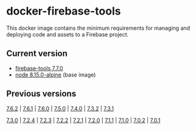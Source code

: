 # docker-firebase-tools

This docker image contains the minimum requirements for managing and deploying code and assets to a Firebase project.

## Current version

- [firebase-tools 7.7.0](https://github.com/firebase/firebase-tools/releases/tag/v7.7.0)
- [node 8.15.0-alpine](https://github.com/mhart/alpine-node/releases/tag/8.15.0) (base image)

## Previous versions

[7.6.2](https://github.com/quintoandar/docker-firebase-tools/releases/tag/7.6.2_8.15.0) |
[7.6.1](https://github.com/quintoandar/docker-firebase-tools/releases/tag/7.6.1_8.15.0) |
[7.6.0](https://github.com/quintoandar/docker-firebase-tools/releases/tag/7.6.0_8.15.0) |
[7.5.0](https://github.com/quintoandar/docker-firebase-tools/releases/tag/7.5.0_8.15.0) |
[7.4.0](https://github.com/quintoandar/docker-firebase-tools/releases/tag/7.4.0_8.15.0) |
[7.3.2](https://github.com/quintoandar/docker-firebase-tools/releases/tag/7.3.2_8.15.0) |
[7.3.1](https://github.com/quintoandar/docker-firebase-tools/releases/tag/7.3.1_8.15.0)

[7.3.0](https://github.com/quintoandar/docker-firebase-tools/releases/tag/7.3.0_8.15.0) |
[7.2.4](https://github.com/quintoandar/docker-firebase-tools/releases/tag/7.2.4_8.15.0) |
[7.2.3](https://github.com/quintoandar/docker-firebase-tools/releases/tag/7.2.3_8.15.0) |
[7.2.2](https://github.com/quintoandar/docker-firebase-tools/releases/tag/7.2.2_8.15.0) |
[7.2.1](https://github.com/quintoandar/docker-firebase-tools/releases/tag/7.2.1_8.15.0) |
[7.2.0](https://github.com/quintoandar/docker-firebase-tools/releases/tag/7.2.0_8.15.0) |
[7.1.1](https://github.com/quintoandar/docker-firebase-tools/releases/tag/7.1.1_8.15.0) |
[7.1.0](https://github.com/quintoandar/docker-firebase-tools/releases/tag/7.1.0_8.15.0) |
[7.0.2](https://github.com/quintoandar/docker-firebase-tools/releases/tag/7.0.2_8.15.0) |
[7.0.1](https://github.com/quintoandar/docker-firebase-tools/releases/tag/7.0.1_8.15.0)
